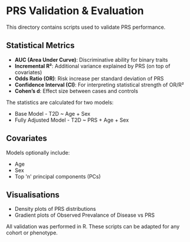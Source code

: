 # PRS Validation & Evaluation

This directory contains scripts used to validate PRS performance.

## Statistical Metrics
- **AUC (Area Under Curve)**: Discriminative ability for binary traits
- **Incremental R²**: Additional variance explained by PRS (on top of covariates)
- **Odds Ratio (OR)**: Risk increase per standard deviation of PRS
- **Confidence Interval (CI)**: For interpreting statistical strength of OR/R²
- **Cohen’s d**: Effect size between cases and controls

The statistics are calculated for two models:
- Base Model - T2D ~ Age + Sex
- Fully Adjusted Model - T2D ~ PRS + Age + Sex

## Covariates
Models optionally include:
- Age
- Sex
- Top 'n' principal components (PCs)

## Visualisations
- Density plots of PRS distributions
- Gradient plots of Observed Prevalance of Disease vs PRS 

All validation was performed in R. These scripts can be adapted for any cohort or phenotype.
